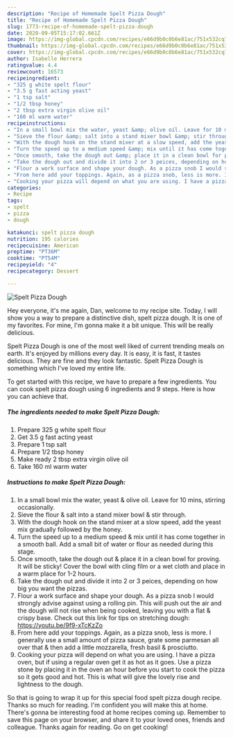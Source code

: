 ```yaml
---
description: "Recipe of Homemade Spelt Pizza Dough"
title: "Recipe of Homemade Spelt Pizza Dough"
slug: 1773-recipe-of-homemade-spelt-pizza-dough
date: 2020-09-05T15:17:02.661Z
image: https://img-global.cpcdn.com/recipes/e66d9b0c0b6e81ac/751x532cq70/spelt-pizza-dough-recipe-main-photo.jpg
thumbnail: https://img-global.cpcdn.com/recipes/e66d9b0c0b6e81ac/751x532cq70/spelt-pizza-dough-recipe-main-photo.jpg
cover: https://img-global.cpcdn.com/recipes/e66d9b0c0b6e81ac/751x532cq70/spelt-pizza-dough-recipe-main-photo.jpg
author: Isabelle Herrera
ratingvalue: 4.4
reviewcount: 16573
recipeingredient:
- "325 g white spelt flour"
- "3.5 g fast acting yeast"
- "1 tsp salt"
- "1/2 tbsp honey"
- "2 tbsp extra virgin olive oil"
- "160 ml warm water"
recipeinstructions:
- "In a small bowl mix the water, yeast &amp; olive oil. Leave for 10 mins, stirring occasionally."
- "Sieve the flour &amp; salt into a stand mixer bowl &amp; stir through."
- "With the dough hook on the stand mixer at a slow speed, add the yeast mix gradually followed by the honey."
- "Turn the speed up to a medium speed &amp; mix until it has come together in a smooth ball. Add a small bit of water or flour as needed during this stage."
- "Once smooth, take the dough out &amp; place it in a clean bowl for proving. It will be sticky! Cover the bowl with cling film or a wet cloth and place in a warm place for 1-2 hours."
- "Take the dough out and divide it into 2 or 3 peices, depending on how big you want the pizzas."
- "Flour a work surface and shape your dough. As a pizza snob I would strongly advise against using a rolling pin. This will push out the air and the dough will not rise when being cooked, leaving you with a flat &amp; crispy base. Check out this link for tips on stretching dough: https://youtu.be/9f9-xTcKzZo"
- "From here add your toppings. Again, as a pizza snob, less is more. I generally use a small amount of pizza sauce, grate some parmesan all over that &amp; then add a little mozzarella, fresh basil &amp; prosciutto."
- "Cooking your pizza will depend on what you are using. I have a pizza oven, but if using a regular oven get it as hot as it goes. Use a pizza stone by placing it in the oven an hour before you start to cook the pizza so it gets good and hot. This is what will give the lovely rise and lightness to the dough."
categories:
- Recipe
tags:
- spelt
- pizza
- dough

katakunci: spelt pizza dough 
nutrition: 195 calories
recipecuisine: American
preptime: "PT36M"
cooktime: "PT54M"
recipeyield: "4"
recipecategory: Dessert

---
```



![Spelt Pizza Dough](https://img-global.cpcdn.com/recipes/e66d9b0c0b6e81ac/751x532cq70/spelt-pizza-dough-recipe-main-photo.jpg)

Hey everyone, it's me again, Dan, welcome to my recipe site. Today, I will show you a way to prepare a distinctive dish, spelt pizza dough. It is one of my favorites. For mine, I'm gonna make it a bit unique. This will be really delicious.

Spelt Pizza Dough is one of the most well liked of current trending meals on earth. It's enjoyed by millions every day. It is easy, it is fast, it tastes delicious. They are fine and they look fantastic. Spelt Pizza Dough is something which I've loved my entire life.




To get started with this recipe, we have to prepare a few ingredients. You can cook spelt pizza dough using 6 ingredients and 9 steps. Here is how you can achieve that.

<!--inarticleads1-->

##### The ingredients needed to make Spelt Pizza Dough:

1. Prepare 325 g white spelt flour
1. Get 3.5 g fast acting yeast
1. Prepare 1 tsp salt
1. Prepare 1/2 tbsp honey
1. Make ready 2 tbsp extra virgin olive oil
1. Take 160 ml warm water




<!--inarticleads2-->

##### Instructions to make Spelt Pizza Dough:

1. In a small bowl mix the water, yeast &amp; olive oil. Leave for 10 mins, stirring occasionally.
1. Sieve the flour &amp; salt into a stand mixer bowl &amp; stir through.
1. With the dough hook on the stand mixer at a slow speed, add the yeast mix gradually followed by the honey.
1. Turn the speed up to a medium speed &amp; mix until it has come together in a smooth ball. Add a small bit of water or flour as needed during this stage.
1. Once smooth, take the dough out &amp; place it in a clean bowl for proving. It will be sticky! Cover the bowl with cling film or a wet cloth and place in a warm place for 1-2 hours.
1. Take the dough out and divide it into 2 or 3 peices, depending on how big you want the pizzas.
1. Flour a work surface and shape your dough. As a pizza snob I would strongly advise against using a rolling pin. This will push out the air and the dough will not rise when being cooked, leaving you with a flat &amp; crispy base. Check out this link for tips on stretching dough: https://youtu.be/9f9-xTcKzZo
1. From here add your toppings. Again, as a pizza snob, less is more. I generally use a small amount of pizza sauce, grate some parmesan all over that &amp; then add a little mozzarella, fresh basil &amp; prosciutto.
1. Cooking your pizza will depend on what you are using. I have a pizza oven, but if using a regular oven get it as hot as it goes. Use a pizza stone by placing it in the oven an hour before you start to cook the pizza so it gets good and hot. This is what will give the lovely rise and lightness to the dough.




So that is going to wrap it up for this special food spelt pizza dough recipe. Thanks so much for reading. I'm confident you will make this at home. There's gonna be interesting food at home recipes coming up. Remember to save this page on your browser, and share it to your loved ones, friends and colleague. Thanks again for reading. Go on get cooking!
